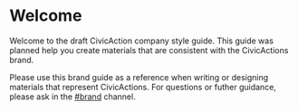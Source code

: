 # Welcome

Welcome to the draft CivicAction company style guide. This guide was planned help you create materials that are consistent with the CivicActions brand. 

Please use this brand guide as a reference when writing or designing materials that represent CivicActions. For questions or futher guidance, please ask in the [#brand](https://app.slack.com/client/T0297RSQF/CEFGEMP4L) channel.


